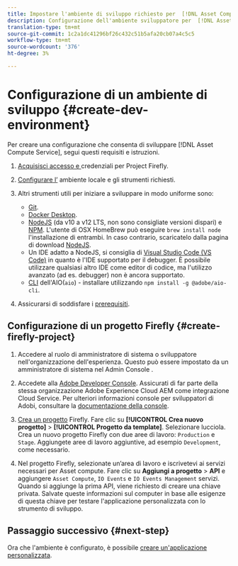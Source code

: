 ```yaml
---
title: Impostare l'ambiente di sviluppo richiesto per  [!DNL Asset Compute Service].
description: Configurazione dell'ambiente sviluppatore per  [!DNL Asset Compute Service] iniziare a creare e testare codice personalizzato.
translation-type: tm+mt
source-git-commit: 1c2a1dc41296bf26c432c51b5afa20cb07a4c5c5
workflow-type: tm+mt
source-wordcount: '376'
ht-degree: 3%

---
```



# Configurazione di un ambiente di sviluppo {#create-dev-environment}

Per creare una configurazione che consenta di sviluppare [!DNL Asset Compute Service], segui questi requisiti e istruzioni.

1. [Acquisisci accesso e ](https://github.com/AdobeDocs/project-firefly/blob/master/getting_started/setup.md#acquire-access-and-credentials) credenziali per Project Firefly.

1. [Configurare l’](https://github.com/AdobeDocs/project-firefly/blob/master/getting_started/setup.md#local-environment-set-up) ambiente locale e gli strumenti richiesti.

1. Altri strumenti utili per iniziare a sviluppare in modo uniforme sono:

   * [Git](https://git-scm.com/).
   * [Docker Desktop](https://www.docker.com/get-started).
   * [NodeJS](https://nodejs.org) (da v10 a v12 LTS, non sono consigliate versioni dispari) e  [NPM](https://www.npmjs.com). L&#39;utente di OSX HomeBrew può eseguire `brew install node` l&#39;installazione di entrambi. In caso contrario, scaricatelo dalla pagina di download [NodeJS](https://nodejs.org/it/).
   * Un IDE adatto a NodeJS, si consiglia di [Visual Studio Code (VS Code)](https://code.visualstudio.com) in quanto è l&#39;IDE supportato per il debugger. È possibile utilizzare qualsiasi altro IDE come editor di codice, ma l&#39;utilizzo avanzato (ad es. debugger) non è ancora supportato.
   * [CLI](https://github.com/adobe/aio-cli)  dell&#39;AIO(`aio`) - installare utilizzando  `npm install -g @adobe/aio-cli`.

1. Assicurarsi di soddisfare i [prerequisiti](/help/understand-extensibility.md#prerequisites-and-provisioning).

## Configurazione di un progetto Firefly {#create-firefly-project}

1. Accedere al ruolo di amministratore di sistema o sviluppatore nell&#39;organizzazione dell&#39;esperienza. Questo può essere impostato da un amministratore di sistema nel Admin Console [](https://adminconsole.adobe.com/overview).

1. Accedete alla [ Adobe Developer Console](https://console.adobe.io/). Assicurati di far parte della stessa organizzazione Adobe Experience Cloud AEM come integrazione Cloud Service. Per ulteriori informazioni  console per sviluppatori di Adobi, consultare la [documentazione della console](https://www.adobe.io/apis/experienceplatform/console/docs.html).

1. [Crea un progetto](https://www.adobe.io/apis/experienceplatform/project-firefly/docs.html#!AdobeDocs/project-firefly/master/getting_started/first_app.md) Firefly. Fare clic su **[!UICONTROL Crea nuovo progetto]** > **[!UICONTROL Progetto da template]**. Selezionare lucciola. Crea un nuovo progetto Firefly con due aree di lavoro: `Production` e `Stage`. Aggiungete aree di lavoro aggiuntive, ad esempio `Development`, come necessario.

1. Nel progetto Firefly, selezionate un’area di lavoro e iscrivetevi ai servizi necessari per  Asset compute. Fare clic su **Aggiungi a progetto** > **API** e aggiungere `Asset Compute`, `IO Events` e `IO Events Management` servizi. Quando si aggiunge la prima API, viene richiesto di creare una chiave privata. Salvate queste informazioni sul computer in base alle esigenze di questa chiave per testare l&#39;applicazione personalizzata con lo strumento di sviluppo.

## Passaggio successivo {#next-step}

Ora che l&#39;ambiente è configurato, è possibile [creare un&#39;applicazione personalizzata](develop-custom-application.md).

<!-- TBD items for later:
 
* Any steps in the beginning that lead to gotchas later should be called out for caution? For example,
  * don't change some defaults initially
  * know risks when deviating from standard path
  * naming conventions to follow
  * Retrieve and format credentials (YAML file details)
-->
